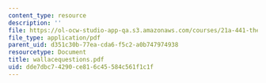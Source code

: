 ```yaml
---
content_type: resource
description: ''
file: https://ol-ocw-studio-app-qa.s3.amazonaws.com/courses/21a-441-the-conquest-of-america-spring-2004/dde7dbc74290ce816c45584c561f1c1f_wallacequestions.pdf
file_type: application/pdf
parent_uid: d351c30b-77ea-cda6-f5c2-a0b747974938
resourcetype: Document
title: wallacequestions.pdf
uid: dde7dbc7-4290-ce81-6c45-584c561f1c1f
---
```

